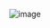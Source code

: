 ![image](https://user-images.githubusercontent.com/112624030/219359426-af346ec8-1ea0-4b53-9220-123ba74b4a8c.png)
